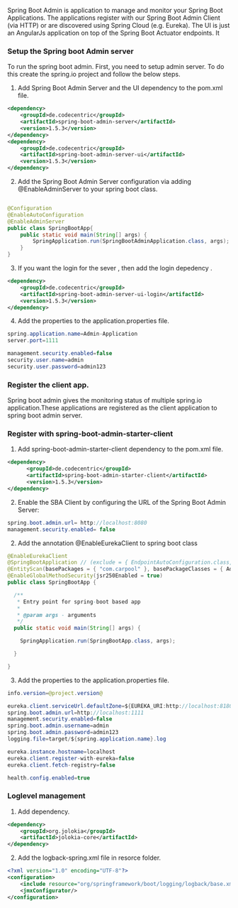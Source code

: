 Spring Boot Admin is application to manage and monitor your Spring Boot Applications. The applications register with our Spring Boot Admin Client (via HTTP) or are discovered using Spring Cloud (e.g. Eureka). The UI is just an AngularJs application on top of the Spring Boot Actuator endpoints. It 

 ### Setup the Spring boot Admin server
  To run the spring boot admin. First, you need to setup admin server. To do this create the spring.io project and follow the below steps.  

1. Add Spring Boot Admin Server and the UI dependency to the pom.xml file. 
````Xml
<dependency>
    <groupId>de.codecentric</groupId>
    <artifactId>spring-boot-admin-server</artifactId>
    <version>1.5.3</version>
</dependency>
<dependency>
    <groupId>de.codecentric</groupId>
    <artifactId>spring-boot-admin-server-ui</artifactId>
    <version>1.5.3</version>
</dependency>
````
  

2. Add the Spring Boot Admin Server configuration via adding @EnableAdminServer to your spring boot class.

````java

@Configuration
@EnableAutoConfiguration
@EnableAdminServer
public class SpringBootApp{
    public static void main(String[] args) {
        SpringApplication.run(SpringBootAdminApplication.class, args);
    }
}
```` 
3. If you want the login for the sever , then add the login depedency . 

````Xml
<dependency>
    <groupId>de.codecentric</groupId>
    <artifactId>spring-boot-admin-server-ui-login</artifactId>
    <version>1.5.3</version>
</dependency>

````

4. Add the properties to the application.properties file. 
 
````java
spring.application.name=Admin-Application
server.port=1111

management.security.enabled=false
security.user.name=admin
security.user.password=admin123
````
### Register the client app.

Spring boot admin gives the monitoring status of multiple spring.io application.These applications are registered as the client application to spring boot admin server. 

### Register with spring-boot-admin-starter-client  

1. Add spring-boot-admin-starter-client dependency to the pom.xml file. 

````XML
<dependency>
      <groupId>de.codecentric</groupId>
      <artifactId>spring-boot-admin-starter-client</artifactId>
      <version>1.5.3</version>
</dependency>

````
2. Enable the SBA Client by configuring the URL of the Spring Boot Admin Server:

````java
spring.boot.admin.url= http://localhost:8080  
management.security.enabled= false 
````

2. Add the annotation @EnableEurekaClient to spring boot class

````java
@EnableEurekaClient
@SpringBootApplication // (exclude = { EndpointAutoConfiguration.class, ErrorMvcAutoConfiguration.class })
@EntityScan(basePackages = { "com.carpool" }, basePackageClasses = { AdvancedRevisionEntity.class })
@EnableGlobalMethodSecurity(jsr250Enabled = true)
public class SpringBootApp {

  /**
   * Entry point for spring-boot based app
   *
   * @param args - arguments
   */
  public static void main(String[] args) {

    SpringApplication.run(SpringBootApp.class, args);

  }

}
````

3. Add the properties to the application.properties file. 

````java
info.version=@project.version@

eureka.client.serviceUrl.defaultZone=${EUREKA_URI:http://localhost:8180/eureka}
spring.boot.admin.url=http://localhost:1111
management.security.enabled=false
spring.boot.admin.username=admin
spring.boot.admin.password=admin123
logging.file=target/${spring.application.name}.log

eureka.instance.hostname=localhost
eureka.client.register-with-eureka=false
eureka.client.fetch-registry=false

health.config.enabled=true 
````
### Loglevel management

1. Add dependency. 

````XML
<dependency>
    <groupId>org.jolokia</groupId>
    <artifactId>jolokia-core</artifactId>
</dependency>
````
2. Add the logback-spring.xml file in resorce folder. 

````XML
<?xml version="1.0" encoding="UTF-8"?>
<configuration>
	<include resource="org/springframework/boot/logging/logback/base.xml"/>
	<jmxConfigurator/>
</configuration>
````


